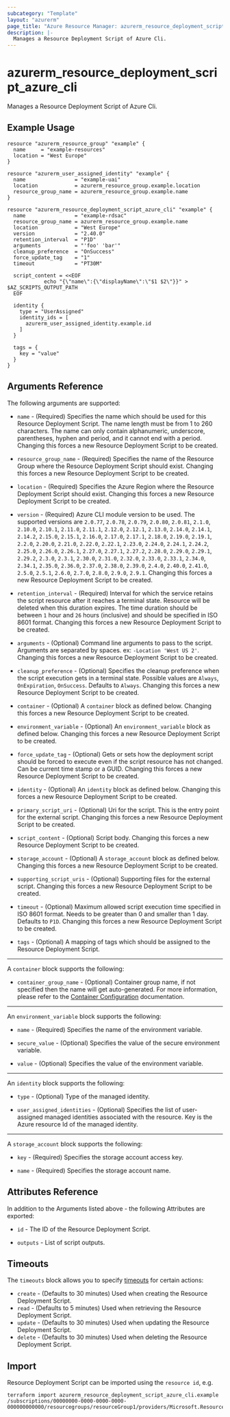 ```yaml
---
subcategory: "Template"
layout: "azurerm"
page_title: "Azure Resource Manager: azurerm_resource_deployment_script_azure_cli"
description: |-
  Manages a Resource Deployment Script of Azure Cli.
---
```


# azurerm_resource_deployment_script_azure_cli

Manages a Resource Deployment Script of Azure Cli.

## Example Usage

```hcl
resource "azurerm_resource_group" "example" {
  name     = "example-resources"
  location = "West Europe"
}

resource "azurerm_user_assigned_identity" "example" {
  name                = "example-uai"
  location            = azurerm_resource_group.example.location
  resource_group_name = azurerm_resource_group.example.name
}

resource "azurerm_resource_deployment_script_azure_cli" "example" {
  name                = "example-rdsac"
  resource_group_name = azurerm_resource_group.example.name
  location            = "West Europe"
  version             = "2.40.0"
  retention_interval  = "P1D"
  arguments           = "'foo' 'bar'"
  cleanup_preference  = "OnSuccess"
  force_update_tag    = "1"
  timeout             = "PT30M"

  script_content = <<EOF
            echo "{\"name\":{\"displayName\":\"$1 $2\"}}" > $AZ_SCRIPTS_OUTPUT_PATH
  EOF

  identity {
    type = "UserAssigned"
    identity_ids = [
      azurerm_user_assigned_identity.example.id
    ]
  }

  tags = {
    key = "value"
  }
}
```

## Arguments Reference

The following arguments are supported:

* `name` - (Required) Specifies the name which should be used for this Resource Deployment Script. The name length must be from 1 to 260 characters. The name can only contain alphanumeric, underscore, parentheses, hyphen and period, and it cannot end with a period. Changing this forces a new Resource Deployment Script to be created.

* `resource_group_name` - (Required) Specifies the name of the Resource Group where the Resource Deployment Script should exist. Changing this forces a new Resource Deployment Script to be created.

* `location` - (Required) Specifies the Azure Region where the Resource Deployment Script should exist. Changing this forces a new Resource Deployment Script to be created.

* `version` - (Required) Azure CLI module version to be used. The supported versions are `2.0.77`, `2.0.78`, `2.0.79`, `2.0.80`, `2.0.81`, `2.1.0`, `2.10.0`, `2.10.1`, `2.11.0`, `2.11.1`, `2.12.0`, `2.12.1`, `2.13.0`, `2.14.0`, `2.14.1`, `2.14.2`, `2.15.0`, `2.15.1`, `2.16.0`, `2.17.0`, `2.17.1`, `2.18.0`, `2.19.0`, `2.19.1`, `2.2.0`, `2.20.0`, `2.21.0`, `2.22.0`, `2.22.1`, `2.23.0`, `2.24.0`, `2.24.1`, `2.24.2`, `2.25.0`, `2.26.0`, `2.26.1`, `2.27.0`, `2.27.1`, `2.27.2`, `2.28.0`, `2.29.0`, `2.29.1`, `2.29.2`, `2.3.0`, `2.3.1`, `2.30.0`, `2.31.0`, `2.32.0`, `2.33.0`, `2.33.1`, `2.34.0`, `2.34.1`, `2.35.0`, `2.36.0`, `2.37.0`, `2.38.0`, `2.39.0`, `2.4.0`, `2.40.0`, `2.41.0`, `2.5.0`, `2.5.1`, `2.6.0`, `2.7.0`, `2.8.0`, `2.9.0`, `2.9.1`. Changing this forces a new Resource Deployment Script to be created.

* `retention_interval` - (Required) Interval for which the service retains the script resource after it reaches a terminal state. Resource will be deleted when this duration expires. The time duration should be between `1` hour and `26` hours (inclusive) and should be specified in ISO 8601 format. Changing this forces a new Resource Deployment Script to be created.

* `arguments` - (Optional) Command line arguments to pass to the script. Arguments are separated by spaces. ex: `-Location 'West US 2'`. Changing this forces a new Resource Deployment Script to be created.

* `cleanup_preference` - (Optional) Specifies the cleanup preference when the script execution gets in a terminal state. Possible values are `Always`, `OnExpiration`, `OnSuccess`. Defaults to `Always`. Changing this forces a new Resource Deployment Script to be created.

* `container` - (Optional) A `container` block as defined below. Changing this forces a new Resource Deployment Script to be created.

* `environment_variable` - (Optional) An `environment_variable` block as defined below. Changing this forces a new Resource Deployment Script to be created.

* `force_update_tag` - (Optional) Gets or sets how the deployment script should be forced to execute even if the script resource has not changed. Can be current time stamp or a GUID. Changing this forces a new Resource Deployment Script to be created.

* `identity` - (Optional) An `identity` block as defined below. Changing this forces a new Resource Deployment Script to be created.

* `primary_script_uri` - (Optional) Uri for the script. This is the entry point for the external script. Changing this forces a new Resource Deployment Script to be created.

* `script_content` - (Optional) Script body. Changing this forces a new Resource Deployment Script to be created.

* `storage_account` - (Optional) A `storage_account` block as defined below. Changing this forces a new Resource Deployment Script to be created.

* `supporting_script_uris` - (Optional) Supporting files for the external script. Changing this forces a new Resource Deployment Script to be created.

* `timeout` - (Optional) Maximum allowed script execution time specified in ISO 8601 format. Needs to be greater than 0 and smaller than 1 day. Defaults to `P1D`. Changing this forces a new Resource Deployment Script to be created.

* `tags` - (Optional) A mapping of tags which should be assigned to the Resource Deployment Script.

---

A `container` block supports the following:

* `container_group_name` - (Optional) Container group name, if not specified then the name will get auto-generated. For more information, please refer to the [Container Configuration](https://learn.microsoft.com/en-us/rest/api/resources/deployment-scripts/create?tabs=HTTP#containerconfiguration) documentation.

---

An `environment_variable` block supports the following:

* `name` - (Required) Specifies the name of the environment variable.

* `secure_value` - (Optional) Specifies the value of the secure environment variable.

* `value` - (Optional) Specifies the value of the environment variable.

---

An `identity` block supports the following:

* `type` - (Optional) Type of the managed identity.

* `user_assigned_identities` - (Optional) Specifies the list of user-assigned managed identities associated with the resource. Key is the Azure resource Id of the managed identity.

---

A `storage_account` block supports the following:

* `key` - (Required) Specifies the storage account access key.

* `name` - (Required) Specifies the storage account name.

## Attributes Reference

In addition to the Arguments listed above - the following Attributes are exported:

* `id` - The ID of the Resource Deployment Script.

* `outputs` - List of script outputs.

## Timeouts

The `timeouts` block allows you to specify [timeouts](https://www.terraform.io/docs/configuration/resources.html#timeouts) for certain actions:

* `create` - (Defaults to 30 minutes) Used when creating the Resource Deployment Script.
* `read` - (Defaults to 5 minutes) Used when retrieving the Resource Deployment Script.
* `update` - (Defaults to 30 minutes) Used when updating the Resource Deployment Script.
* `delete` - (Defaults to 30 minutes) Used when deleting the Resource Deployment Script.

## Import

Resource Deployment Script can be imported using the `resource id`, e.g.

```shell
terraform import azurerm_resource_deployment_script_azure_cli.example /subscriptions/00000000-0000-0000-0000-000000000000/resourcegroups/resourceGroup1/providers/Microsoft.Resources/deploymentScripts/script1
```
